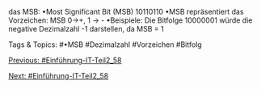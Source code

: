 das MSB:
•Most Significant Bit (MSB) 10110110
•MSB repräsentiert das Vorzeichen: MSB 0→+, 1 → -
•Beispiele:
Die Bitfolge 10000001 würde die negative Dezimalzahl -1 darstellen, da MSB = 1

   Tags & Topics:
   #•MSB
   #Dezimalzahl
   #Vorzeichen
   #Bitfolg

[Previous: #Einführung-IT-Teil2_58](Einführung-IT-Teil2_58.md)

[Next: #Einführung-IT-Teil2_58](Einführung-IT-Teil2_58.md)
